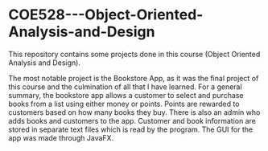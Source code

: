 # COE528---Object-Oriented-Analysis-and-Design

This repository contains some projects done in this course (Object Oriented Analysis and Design).

The most notable project is the Bookstore App, as it was the final project of this course and the culmination of all that I have learned.
For a general summary, the bookstore app allows a customer to select and purchase books from a list using either money or points. 
Points are rewarded to customers based on how many books they buy.
There is also an admin who adds books and customers to the app.
Customer and book information are stored in separate text files which is read by the program.
The GUI for the app was made through JavaFX.
